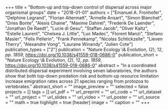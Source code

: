 +++
title = "Bottom-up and top-down control of dispersal across major organismal groups"
date = "2018-01-01"
authors = ["Emanuel A. Fronhofer", "Delphine Legrand", "Florian Altermatt", "Armelle Ansart", "Simon Blanchet", "Dries Bonte", "Alexis Chaine", "Maxime Dahirel", "Frederik De Laender", "Jonathan De Raedt", "Lucie di Gesu", "Staffan Jacob", "Oliver Kaltz", "Estelle Laurent", "Chelsea J. Little", "Luc Madec", "Florent Manzi", "Stefano Masier", "Felix Pellerin", "Frank Pennekamp", "Nicolas Schtickzelle", "Lieven Therry", "Alexandre Vong", "Laurane Winandy", "Julien Cote"]
publication_types = ["2"]
publication = "Nature Ecology \\& Evolution, (2), 12, _pp. 1859_, https://doi.org/10.1038/s41559-018-0686-0"
publication_short = "Nature Ecology \\& Evolution, (2), 12, _pp. 1859_, https://doi.org/10.1038/s41559-018-0686-0"
abstract = "In a coordinated distributed dispersal experiment involving seven laboratories, the authors show that both top-down predation risk and bottom-up resource limitation increase emigration rates across 21 species ranging from protozoa to vertebrates."
abstract_short = ""
image_preview = ""
selected = false
projects = []
tags = []
url_pdf = ""
url_preprint = ""
url_code = ""
url_dataset = ""
url_project = ""
url_slides = ""
url_video = ""
url_poster = ""
url_source = ""
math = true
highlight = true
[header]
image = ""
caption = ""
+++
